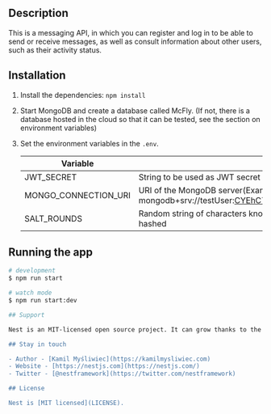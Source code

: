 ## Description

This is a messaging API, in which you can register and log in to be able to send or receive messages, as well as consult information about other users, such as their activity status. 

## Installation

1. Install the dependencies: `npm install`

2. Start MongoDB and create a database called McFly.
(If not, there is a database hosted in the cloud so that it can be tested, see the section on environment variables)


3. Set the environment variables in the `.env`.

   | Variable                      | Description                                                  |
   | ----------------------------- | ------------------------------------------------------------ |
   | JWT_SECRET                    | String to be used as JWT secret                              |
   | MONGO_CONNECTION_URI          | URI of the MongoDB server(Example DB: mongodb+srv://testUser:CYEhC7XwXrQ5CUli@cluster0.lk7uu.mongodb.net/McFly)                                   |
   | SALT_ROUNDS                   | Random string of characters known only to the site to each password before it is hashed |


## Running the app

```bash
# development
$ npm run start

# watch mode
$ npm run start:dev

## Support

Nest is an MIT-licensed open source project. It can grow thanks to the sponsors and support by the amazing backers. If you'd like to join them, please [read more here](https://docs.nestjs.com/support).

## Stay in touch

- Author - [Kamil Myśliwiec](https://kamilmysliwiec.com)
- Website - [https://nestjs.com](https://nestjs.com/)
- Twitter - [@nestframework](https://twitter.com/nestframework)

## License

Nest is [MIT licensed](LICENSE).
